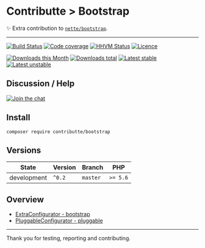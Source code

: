# Contributte > Bootstrap

:sparkles: Extra contribution to [`nette/bootstrap`](https://github.com/nette/bootstrap).

-----

[![Build Status](https://img.shields.io/travis/contributte/bootstrap.svg?style=flat-square)](https://travis-ci.org/contributte/bootstrap)
[![Code coverage](https://img.shields.io/coveralls/contributte/bootstrap.svg?style=flat-square)](https://coveralls.io/r/contributte/bootstrap)
[![HHVM Status](https://img.shields.io/hhvm/contributte/bootstrap.svg?style=flat-square)](http://hhvm.h4cc.de/package/contributte/bootstrap)
[![Licence](https://img.shields.io/packagist/l/contributte/bootstrap.svg?style=flat-square)](https://packagist.org/packages/contributte/bootstrap)

[![Downloads this Month](https://img.shields.io/packagist/dm/contributte/bootstrap.svg?style=flat-square)](https://packagist.org/packages/contributte/bootstrap)
[![Downloads total](https://img.shields.io/packagist/dt/contributte/bootstrap.svg?style=flat-square)](https://packagist.org/packages/contributte/bootstrap)
[![Latest stable](https://img.shields.io/packagist/v/contributte/bootstrap.svg?style=flat-square)](https://packagist.org/packages/contributte/bootstrap)
[![Latest unstable](https://img.shields.io/packagist/vpre/contributte/bootstrap.svg?style=flat-square)](https://packagist.org/packages/contributte/bootstrap)

## Discussion / Help

[![Join the chat](https://img.shields.io/gitter/room/contributte/contributte.svg?style=flat-square)](http://bit.ly/ctteg)

## Install

```
composer require contributte/bootstrap
```

## Versions

| State       | Version | Branch   | PHP      |
|-------------|---------|----------|----------|
| development | `^0.2`  | `master` | `>= 5.6` |

## Overview

- [ExtraConfigurator - bootstrap](https://github.com/contributte/bootstrap/blob/master/.docs/README.md#extraconfigurator)
- [PluggableConfigurator - pluggable](https://github.com/contributte/bootstrap/blob/master/.docs/README.md#pluggableconfigurator)

---

Thank you for testing, reporting and contributing.
